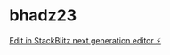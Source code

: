 # bhadz23

[Edit in StackBlitz next generation editor ⚡️](https://stackblitz.com/~/github.com/SakethChaitanyaV/bhadz23)